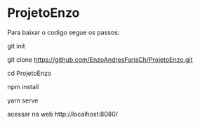 # ProjetoEnzo

 Para baixar o codigo segue os passos:
 
 
 git init
 
 git clone https://github.com/EnzoAndresFarisCh/ProjetoEnzo.git
 
 cd ProjetoEnzo
 
 npm install
 
 yarn serve
 
 acessar na web http://localhost:8080/
 

